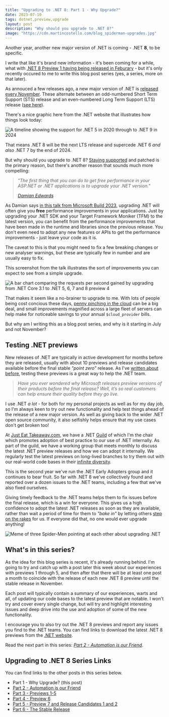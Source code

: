 ```yaml
---
title: "Upgrading to .NET 8: Part 1 - Why Upgrade?"
date: 2023-07-10
tags: dotnet,preview,upgrade
layout: post
description: "Why should you upgrade to .NET 8?"
image: "https://cdn.martincostello.com/blog_spiderman-upgrades.jpg"
---
```


Another year, another new major version of .NET is coming - .NET **8**, to be specific.

I write that like it's brand new information - it's been coming for a while, what with
[.NET 8 Preview 1 having being released in Feburary][dotnet-8-preview-1] - but it's only
recently occured to me to write this blog post series (yes, a series, more on that later).

As annouced a few releases ago, a new major version of .NET is [released every November][dotnet-release-cadence].
These alternate between an odd-numbered Short Term Support (STS) release and an even-numbered
Long Term Support (LTS) release ([see here][dotnet-release-types]).

There's a nice graphic here from the .NET website that illustrates how things look today:

<img class="img-fluid mx-auto d-block" src="https://cdn.martincostello.com/blog_dotnet-8-releases.svg" alt="A timeline showing the support for .NET 5 in 2020 through to .NET 9 in 2024" title="A timeline showing the support for .NET 5 in 2020 through to .NET 9 in 2024">

That means .NET 8 will be the next LTS release and supercede .NET 6 _and also_ .NET 7 by the end of 2024.

But why should you upgrade to .NET 8? [Staying supported][dotnet-support-policy] and
patched is the primary reason, but there's another reason that sounds much more compelling:

> _"The first thing that you can do to get free performance in your ASP.NET or .NET applications is to upgrade your .NET version."_
>
> _[Damian Edwards][damian-edwards]_

<!--more-->

As Damian says [in this talk from Microsoft Build 2023][dotnet-performance-deep-dive], upgrading
.NET will often give you **free** performance improvements in your applications. Just by upgrading
your .NET SDK and your Target Framework Moniker (TFM) to the latest version, you can benefit from
the performance improvements that have been made in the runtime and libraries since the previous
release. You don't even need to adopt any new features or APIs to get the performance improvements - just
leave your code as it is.

The caveat to this is that you might need to fix a few breaking changes or new analyser warnings,
but these are typically few in number and are usually easy to fix.

This screenshot from the talk illustrates the sort of improvements you can expect to see from a simple upgrade.

<img class="img-fluid mx-auto d-block" src="https://cdn.martincostello.com/blog_dotnet-8-performance.png" alt="A bar chart comparing the requests per second gained by upgrading from .NET Core 3.1 to .NET 5, 6, 7 and 8 preview 4" title="A bar chart comparing the requests per second gained by upgrading from .NET Core 3.1 to .NET 5, 6, 7 and 8 preview 4">

That makes it seem like a no-brainer to upgrade to me. With lots of people being cost concious these days,
[penny pinching in the cloud][penny-pinching] can be a big deal, and small improvements magnified across
a large fleet of servers can help make for noticeable savings to your annual `$cloud_provider` bills.

But why am I writing this as a blog post series, and why is it starting in July and not November?

## Testing .NET previews

New releases of .NET are typically in active development for months before they are released, usually with
about 10 previews and release candidates available before the final stable _"point zero"_ release. As I've
[written about before][jet-improving-aspnet-core], testing these previews is a great way to help the .NET team.

> _Have you ever wondered why Microsoft releases preview versions of their products before the final release?
> Well, it’s so real customers can help ensure their quality before they go live._

I use .NET _a lot_ - for both for my personal projects as well as for my day job, so I'm always keen to try
out new functionality and help test things ahead of the release of a new major version. As well as giving
back to the wider .NET open source community, it also selfishly helps ensure that my use cases don't get broken too!

At [Just Eat Takeaway.com][jet-careers], we have a .NET [Guild][guilds] of which I'm the chair which promotes
adoption of best practice to our use of .NET internally. As part of the guild, we have a working group that
meets monthly to discuss the latest .NET preview releases and how we can adopt it internally. We regularly test
the latest previews on long-lived branches to try them out with our real-world code bases in their [infinite diversity][idic].

This is the second year we've run the .NET Early Adopters group and it continues to bear fruit. So far with .NET 8 we've
collectively found and reported over a dozen issues to the .NET teams, including a few that we've also fixed ourselves.

Giving timely feedback to the .NET teams helps them to fix issues before the final release, which is a win for everyone.
This gives us a high confidence to adopt the latest .NET releases as soon as they are available, rather than wait
a period of time for them to _"bake in"_ by letting others [step on the rakes][rakes] for us. If everyone did that,
no one would ever upgrade anything!

<img class="img-fluid mx-auto d-block" src="https://cdn.martincostello.com/blog_spiderman-upgrades.jpg" alt="Meme of three Spider-Men pointing at each other about upgrading .NET" title="Meme of three Spider-Men pointing at each other about upgrading .NET">

## What's in this series?

As the idea for this blog series is recent, it's already running behind. I'm going to try and catch up with
a post later this week about our experiences with previews 1 through 5, and then after that there will be at
least one post a month to coincide with the release of each new .NET 8 preview until the stable release in November.

Each post will typically contain a summary of our experiences, warts and all, of updating our code bases to
the latest preview that are notable. I won't try and cover every single change, but will try and highlight
interesting issues and deep drive into the use and adoption of some of the new functionality.

I encourage you to also try out the .NET 8 previews and report any issues you find to the .NET teams. You can
find links to download the latest .NET 8 previews from the [.NET website][dotnet-8-downloads].

Read the next part in this series: _[Part 2 - Automation is our Friend][part-2]_.

## Upgrading to .NET 8 Series Links

You can find links to the other posts in this series below.

- Part 1 - Why Upgrade? (this post)
- [Part 2 - Automation is our Friend][part-2]
- [Part 3 - Previews 1-5][part-3]
- [Part 4 - Preview 6][part-4]
- [Part 5 - Preview 7 and Release Candidates 1 and 2][part-5]
- [Part 6 - The Stable Release][part-6]

[damian-edwards]: https://twitter.com/DamianEdwards "@DamianEdwards on Twitter"
[dotnet-8-downloads]: https://dotnet.microsoft.com/download/dotnet/8.0 "Download .NET 8"
[dotnet-performance-deep-dive]: https://build.microsoft.com/en-US/sessions/28588f70-fb54-447a-b778-7ef02c8ffdf8 "Deep dive into .NET performance and native AOT - Microsoft Build"
[dotnet-8-preview-1]: https://devblogs.microsoft.com/dotnet/announcing-dotnet-8-preview-1/ "Announcing .NET 8 Preview 1"
[dotnet-release-cadence]: https://dotnet.microsoft.com/platform/support/policy/dotnet-core#cadence ".NET release cadence"
[dotnet-release-types]: https://dotnet.microsoft.com/platform/support/policy/dotnet-core#release-types ".NET Release types"
[dotnet-support-policy]: https://dotnet.microsoft.com/platform/support/policy/dotnet-core ".NET and .NET Core Support Policy"
[guilds]: https://www.atlassian.com/agile/agile-at-scale/spotify "The Spotify Model for Scaling Agile"
[idic]: https://memory-alpha.fandom.com/wiki/IDIC "Infinite Diversity in Infinite Combinations on Memory Alpha"
[jet-careers]: https://careers.justeattakeaway.com/global/en/c/tech-product-jobs "Tech & Product Careers at Just Eat Takeaway.com"
[jet-improving-aspnet-core]: https://medium.com/justeattakeaway-tech/improving-asp-net-core-before-it-ships-3e44b6f65054 "Improving ASP.NET Core Before It Ships 🚢"
[part-2]: https://blog.martincostello.com/upgrading-to-dotnet-8-part-2-automation-is-our-friend "Automation is our Friend"
[part-3]: https://blog.martincostello.com/upgrading-to-dotnet-8-part-3-previews-1-to-5 "Previews 1-5"
[part-4]: https://blog.martincostello.com/upgrading-to-dotnet-8-part-4-preview-6 "Preview 6"
[part-5]: https://blog.martincostello.com/upgrading-to-dotnet-8-part-5-preview-7-and-rc-1-2 "Preview 7 and Release Candidates 1 and 2"
[part-6]: https://blog.martincostello.com/upgrading-to-dotnet-8-part-6-stable-release "The Stable Release"
[penny-pinching]: https://www.hanselman.com/blog/penny-pinching-in-the-cloud-running-and-managing-lots-of-web-apps-on-a-single-azure-app-service "Penny Pinching in the Cloud: Running and Managing LOTS of Web Apps on a single Azure App Service"
[rakes]: https://youtu.be/2WZLJpMOxS4 "Sideshow Bob stepping on rakes"
